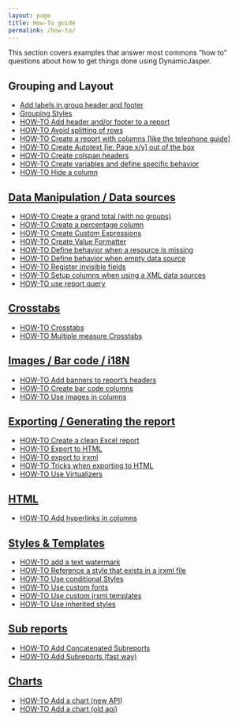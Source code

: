 ```yaml
---
layout: page
title: How-To guide
permalink: /how-to/
---
```


This section covers examples that answer most commons “how to” questions about how to get things done using DynamicJasper.

## Grouping and Layout

- [Add labels in group header and footer](../how-to/add-labels-in-group-header-and-footer.html)
- [Grouping Styles](../how-to/grouping-styles.html)
- [HOW-TO Add header and/or footer to a report](../how-to/how-to-add-header-andor-footer-to-a-report.html)
- [HOW-TO Avoid splitting of rows](http://web.archive.org/web/20220121072211/http://dynamicjasper.com/2010/10/06/how-to-avoid-splitting-of-rows/)
- [HOW-TO Create a report with columns \[like the telephone guide\]](http://web.archive.org/web/20220121072211/http://dynamicjasper.com/2010/10/05/how-to-create-a-report-with-columns-like-the-telephone-guide/)
- [HOW-TO Create Autotext \[ie: Page x/y\] out of the box](../how-to/how-to-create-autotext-ie-page-xy-out-of-the-box.html)
- [HOW-TO Create colspan headers](http://web.archive.org/web/20220121072211/http://dynamicjasper.com/2011/12/27/how-to-create-colspan-headers/)
- [HOW-TO Create variables and define specific behavior](http://web.archive.org/web/20220121072211/http://dynamicjasper.com/2010/10/06/how-to-create-variables-and-define-specific-behavior/)
- [HOW-TO Hide a column](http://web.archive.org/web/20220121072211/http://dynamicjasper.com/2010/10/05/how-to-hide-a-column/)

## [**Data Manipulation / Data sources**](http://web.archive.org/web/20220121072211/http://dynamicjasper.com/category/docs/howto/data/)

- [HOW-TO Create a grand total (with no groups)](http://web.archive.org/web/20220121072211/http://dynamicjasper.com/2010/10/06/how-to-create-a-grand-total-with-no-groups/)
- [HOW-TO Create a percentage column](http://web.archive.org/web/20220121072211/http://dynamicjasper.com/2010/10/06/how-to-create-a-percentage-column/)
- [HOW-TO Create Custom Expressions](http://web.archive.org/web/20220121072211/http://dynamicjasper.com/2010/10/06/how-to-create-custom-expressions/)
- [HOW-TO Create Value Formatter](http://web.archive.org/web/20220121072211/http://dynamicjasper.com/2010/10/06/how-to-create-value-formatter/)
- [HOW-TO Define behavior when a resource is missing](http://web.archive.org/web/20220121072211/http://dynamicjasper.com/2010/10/06/how-to-define-behavior-when-a-resource-is-missing/)
- [HOW-TO Define behavior when empty data source](http://web.archive.org/web/20220121072211/http://dynamicjasper.com/2010/10/06/how-to-define-behavior-when-empty-data-source/)
- [HOW-TO Register invisible fields](http://web.archive.org/web/20220121072211/http://dynamicjasper.com/2010/10/06/how-to-register-invisible-fields/)
- [HOW-TO Setup columns when using a XML data sources](http://web.archive.org/web/20220121072211/http://dynamicjasper.com/2010/10/06/how-to-setup-columns-when-using-a-xml-data-sources/)
- [HOW-TO use report query](http://web.archive.org/web/20220121072211/http://dynamicjasper.com/2010/10/06/how-to-use-report-query/)

## [**Crosstabs**](http://web.archive.org/web/20220121072211/http://dynamicjasper.com/category/docs/howto/crosstabs/)

- [HOW-TO Crosstabs](http://web.archive.org/web/20220121072211/http://dynamicjasper.com/2010/10/06/how-to-crosstabs/)
- [HOW-TO Multiple measure Crosstabs](http://web.archive.org/web/20220121072211/http://dynamicjasper.com/2010/10/06/how-to-multiple-measure-crosstabs/)

## [**Images / Bar code / i18N**](http://web.archive.org/web/20220121072211/http://dynamicjasper.com/category/docs/howto/images-barcode-i18n/)

- [HOW-TO Add banners to report’s headers](http://web.archive.org/web/20220121072211/http://dynamicjasper.com/2010/10/06/how-to-add-banners-to-reports-headers/)
- [HOW-TO Create bar code columns](http://web.archive.org/web/20220121072211/http://dynamicjasper.com/2010/10/06/how-to-create-bar-code-columns/)
- [HOW-TO Use images in columns](http://web.archive.org/web/20220121072211/http://dynamicjasper.com/2010/10/06/how-to-use-images-in-columns/)

## [**Exporting / Generating the report**](http://web.archive.org/web/20220121072211/http://dynamicjasper.com/category/docs/howto/exporting/)

- [HOW-TO Create a clean Excel report](http://web.archive.org/web/20220121072211/http://dynamicjasper.com/2010/10/06/how-to-create-a-clean-excel-report/)
- [HOW-TO Export to HTML](http://web.archive.org/web/20220121072211/http://dynamicjasper.com/2010/10/06/how-to-export-to-html/)
- [HOW-TO export to jrxml](http://web.archive.org/web/20220121072211/http://dynamicjasper.com/2010/10/06/how-to-export-to-jrxml/)
- [HOW-TO Tricks when exporting to HTML](http://web.archive.org/web/20220121072211/http://dynamicjasper.com/2010/10/06/how-to-tricks-when-exporting-to-html/)
- [HOW-TO Use Virtualizers](http://web.archive.org/web/20220121072211/http://dynamicjasper.com/2010/10/06/how-to-use-virtualizers/)

## [**HTML**](http://web.archive.org/web/20220121072211/http://dynamicjasper.com/category/docs/howto/html/)

- [HOW-TO Add hyperlinks in columns](http://web.archive.org/web/20220121072211/http://dynamicjasper.com/2010/10/06/how-to-add-hyperlinks-in-columns/)

## [**Styles & Templates**](http://web.archive.org/web/20220121072211/http://dynamicjasper.com/category/docs/howto/styles-templates/)

- [HOW-TO add a text watermark](http://web.archive.org/web/20220121072211/http://dynamicjasper.com/2015/12/05/how-to-add-a-text-watermark/)
- [HOW-TO Reference a style that exists in a jrxml file](http://web.archive.org/web/20220121072211/http://dynamicjasper.com/2010/10/06/how-to-reference-a-style-that-exists-in-a-jrxml-file/)
- [HOW-TO Use conditional Styles](http://web.archive.org/web/20220121072211/http://dynamicjasper.com/2010/10/06/how-to-use-conditional-styles/)
- [HOW-TO Use custom fonts](http://web.archive.org/web/20220121072211/http://dynamicjasper.com/2010/10/06/how-to-use-custom-fonts/)
- [HOW-TO Use custom jrxml templates](http://web.archive.org/web/20220121072211/http://dynamicjasper.com/2010/10/06/how-to-use-custom-jrxml-templates/)
- [HOW-TO Use inherited styles](http://web.archive.org/web/20220121072211/http://dynamicjasper.com/2010/10/06/how-to-use-inherited-styles/)

## [**Sub reports**](http://web.archive.org/web/20220121072211/http://dynamicjasper.com/category/docs/howto/subreports/)

- [HOW-TO Add Concatenated Subreports](http://web.archive.org/web/20220121072211/http://dynamicjasper.com/2010/10/08/how-to-add-concatenated-subreports/)
- [HOW-TO Add Subreports (fast way)](http://web.archive.org/web/20220121072211/http://dynamicjasper.com/2010/10/06/how-to-add-subreports-fast-way/)

## [**Charts**](http://web.archive.org/web/20220121072211/http://dynamicjasper.com/category/docs/howto/charts/)

- [HOW-TO Add a chart (new API)](http://web.archive.org/web/20220121072211/http://dynamicjasper.com/2010/10/06/how-to-add-a-chart-new-api/)
- [HOW-TO Add a chart (old api)](http://web.archive.org/web/20220121072211/http://dynamicjasper.com/2010/10/06/how-to-add-a-chart-old-api/)

[//]: # (## [**Integration with other frameworks**]&#40;http://web.archive.org/web/20220121072211/http://dynamicjasper.com/category/docs/integration/&#41;)
[//]: # ()
[//]: # (- [DynamicJasper for Grails]&#40;http://web.archive.org/web/20220121072211/http://dynamicjasper.com/2010/10/06/dynamicjasper-for-grails/&#41;)
[//]: # (- [DynamicJasper Grails Plugin]&#40;http://web.archive.org/web/20220121072211/http://dynamicjasper.com/2010/10/06/dynamicjasper-grails-plugin/&#41;)
[//]: # (- [HOW-TO Integrate DynamicJasper with Struts 2]&#40;http://web.archive.org/web/20220121072211/http://dynamicjasper.com/2010/10/06/how-to-integrate-dynamicjasper-with-struts-2/&#41;)
[//]: # (- [HOW-TO Integrate DynamicJasper with Webwork]&#40;http://web.archive.org/web/20220121072211/http://dynamicjasper.com/2010/10/06/how-to-integrate-dynamicjasper-with-webwork/&#41;)
